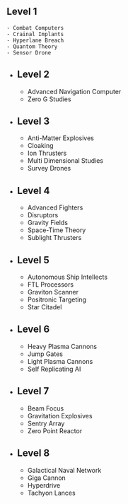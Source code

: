 ## Level 1
	- Combat Computers
	- Crainal Implants
	- Hyperlane Breach
	- Quantom Theory
	- Sensor Drone
- ## Level 2
	- Advanced Navigation Computer
	- Zero G Studies
- ## Level 3
	- Anti-Matter Explosives
	- Cloaking
	- Ion Thrusters
	- Multi Dimensional Studies
	- Survey Drones
- ## Level 4
	- Advanced Fighters
	- Disruptors
	- Gravity Fields
	- Space-Time Theory
	- Sublight Thrusters
- ## Level 5
	- Autonomous Ship Intellects
	- FTL Processors
	- Graviton Scanner
	- Positronic Targeting
	- Star Citadel
- ## Level 6
	- Heavy Plasma Cannons
	- Jump Gates
	- Light Plasma Cannons
	- Self Replicating AI
- ## Level 7
	- Beam  Focus
	- Gravitation Explosives
	- Sentry Array
	- Zero Point Reactor
- ## Level 8
	- Galactical Naval Network
	- Giga Cannon
	- Hyperdrive
	- Tachyon Lances